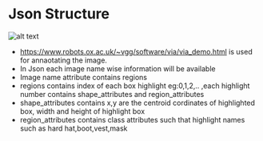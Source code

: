   # Json Structure
![alt text](./misclassified.png)


* https://www.robots.ox.ac.uk/~vgg/software/via/via_demo.html is used for annaotating the image.
* In Json each image name wise information will be available
* Image name attribute contains regions
* regions contains index of each box highlight eg:0,1,2,.. ,each highlight number contains shape_attributes and region_attributes
* shape_attributes contains x,y are the centroid cordinates of highlighted box, width and height of highlight box
* region_attributes contains class attributes such that highlight names such as hard hat,boot,vest,mask


